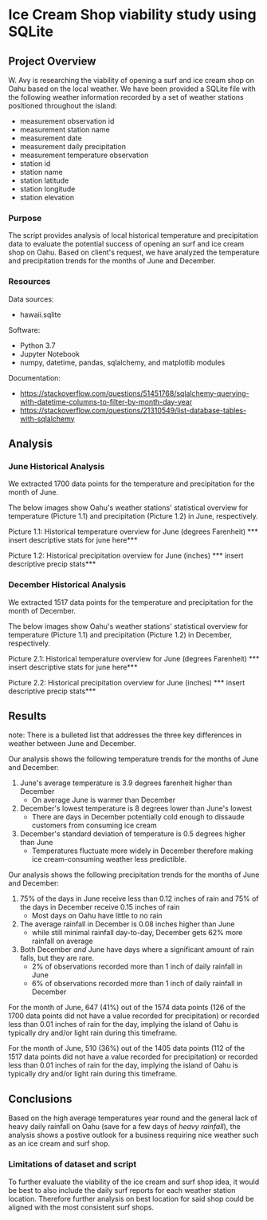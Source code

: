# Ice Cream Shop viability study using SQLite

## Project Overview
W. Avy is researching the viability of opening a surf and ice cream shop on Oahu based on the local weather. We have been provided a SQLite file with the following weather information recorded by a set of weather stations positioned throughout the island:
- measurement observation id
- measurement station name
- measurement date
- measurement daily precipitation
- measurement temperature observation
- station id
- station name
- station latitude
- station longitude
- station elevation

### Purpose
The script provides analysis of local historical temperature and precipitation data to evaluate the potential success of opening an surf and ice cream shop on Oahu. Based on client's request, we have analyzed the temperature and precipitation trends for the months of June and December.


### Resources
Data sources: 
- hawaii.sqlite

Software: 
- Python 3.7
- Jupyter Notebook
- numpy, datetime, pandas, sqlalchemy, and matplotlib modules

Documentation: 
- https://stackoverflow.com/questions/51451768/sqlalchemy-querying-with-datetime-columns-to-filter-by-month-day-year
- https://stackoverflow.com/questions/21310549/list-database-tables-with-sqlalchemy


## Analysis

### June Historical Analysis
We extracted 1700 data points for the temperature and precipitation for the month of June. 

The below images show Oahu's weather stations' statistical overview for temperature (Picture 1.1) and precipitation (Picture 1.2) in June, respectively.

Picture 1.1: Historical temperature overview for June (degrees Farenheit)
*** insert descriptive stats for june here***



Picture 1.2: Historical precipitation overview for June (inches)
*** insert descriptive precip stats***


### December Historical Analysis
We extracted 1517 data points for the temperature and precipitation for the month of December. 

The below images show Oahu's weather stations' statistical overview for temperature (Picture 1.1) and precipitation (Picture 1.2) in December, respectively.

Picture 2.1: Historical temperature overview for June (degrees Farenheit)
*** insert descriptive stats for june here***


Picture 2.2: Historical precipitation overview for June (inches)
*** insert descriptive precip stats***



## Results
note: There is a bulleted list that addresses the three key differences in weather between June and December.

Our analysis shows the following temperature trends for the months of June and December:

1. June's average temperature is 3.9 degrees farenheit higher than December
    - On average June is warmer than December
2. December's lowest temperature is 8 degrees lower than June's lowest
    - There are days in December potentially cold enough to dissaude customers from consuming ice cream
3. December's standard deviation of temperature is 0.5 degrees higher than June
    - Temperatures fluctuate more widely in December therefore making ice cream-consuming weather less predictible.

Our analysis shows the following precipitation trends for the months of June and December:

1. 75% of the days in June receive less than 0.12 inches of rain and 75% of the days in December receive 0.15 inches of rain
    - Most days on Oahu have little to no rain
2. The average rainfall in December is 0.08 inches higher than June
    - while still minimal rainfall day-to-day, December gets 62% more rainfall on average
3. Both December *and* June have days where a significant amount of rain falls, but they are rare.
    - 2% of observations recorded more than 1 inch of daily rainfall in June
    - 6% of observations recorded more than 1 inch of daily rainfall in December
    
For the month of June, 647 (41%) out of the 1574 data points (126 of the 1700 data points did not have a value recorded for precipitation) or recorded less than 0.01 inches of rain for the day, implying the island of Oahu is typically dry and/or light rain during this timeframe.

For the month of June, 510 (36%) out of the 1405 data points (112 of the 1517 data points did not have a value recorded for precipitation) or recorded less than 0.01 inches of rain for the day, implying the island of Oahu is typically dry and/or light rain during this timeframe.

## Conclusions

Based on the high average temperatures year round and the general lack of heavy daily rainfall on Oahu (save for a few days of *heavy rainfall*), the analysis shows a postive outlook for a business requiring nice weather such as an ice cream and surf shop.

### Limitations of dataset and script
To further evaluate the viability of the ice cream and surf shop idea, it would be best to also include the daily surf reports for each weather station location. Therefore further analysis on best location for said shop could be aligned with the most consistent surf shops.